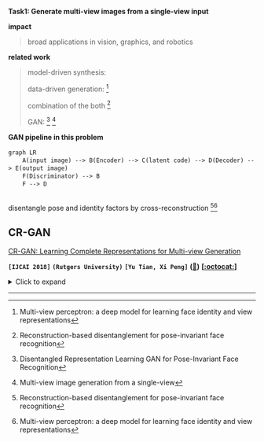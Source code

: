 **Task1: Generate multi-view images from a single-view input**



**impact**

> broad applications in vision, graphics, and robotics



**related work**

> model-driven synthesis: 
>
> data-driven generation: [^Zhu et al., 2014]
>
> combination of the both [^Peng et al., 2017]
>
> GAN: [^Tran et al., 2017] [^Zhao et al., 2017]



**GAN pipeline in this problem**

```mermaid
graph LR
    A(input image) --> B(Encoder) --> C(latent code) --> D(Decoder) --> E(output image)
    F(Discriminator) --> B
    F --> D
    
```





disentangle pose and identity factors by cross-reconstruction [^Peng et al., 2017][^Zhu et al., 2014]





[^Peng et al., 2017]:Reconstruction-based disentanglement for pose-invariant face recognition
[^Zhu et al., 2014]:Multi-view perceptron: a deep model for learning face identity and view representations
[^Tran et al., 2017]:Disentangled Representation Learning GAN for Pose-Invariant Face Recognition
[^Zhao et al., 2017]: Multi-view image generation from a single-view





## CR-GAN

[CR-GAN: Learning Complete Representations for Multi-view Generation]()

**`[IJCAI 2018]`**	**`(Rutgers University)`**	**`[Yu Tian, Xi Peng]`**	**([:memo:]())**	**[[:octocat:](https://github.com/bluer555/CR-GAN)]**

<details><summary>Click to expand</summary><p>


<div align=center><img width="800" src="https://raw.githubusercontent.com/yzy1996/Image-Hosting/master/20201209160238.png" /></div>

> **Keywords**

Two-pathway



> Novelty

maintain the completeness of the learned embedding space.



> **Pipeline**

The generator $G$ produces a synthesis image $G(\mathbb{z}, v)$ with a random noise $\mathbb{z}$ under a view label $v$.

The discriminator $D$ contains two parts $(D_s, D_v)$. $D_s$ estimates the image quality, i.e., how real the image is, $D_v$ predict the view of given image.



The encoder $E$ reconstructs a latent vector $\bar{\mathbb{z}}$ from an image, in other words, $E$ will be learned as an inverse of $G$ and the latent space could represent the total image space.

In this problem, the output of $E$ should preserve the same identity and we hope $E$ could disentangle the viewpoint from the identity.

To be specific, we first sample a pair of real images $(\mathbb{x}_{i}, \mathbb{x}_{j})$ which are the same identity but different views $v_i,v_j$. The goal is to reconstruct $\mathbb{x}_j$ from $\mathbb{x}_i$. To achieve this, $E$ takes $\mathbb{x}_i$ as an input and outputs an identity-preserved representation $\bar{\mathbb{z}}$ together with the view estimation $\bar{\mathbb{v}}$: $(\bar{\mathbb{z}}, \bar{\mathbb{v}}) = E(\mathbb{x}_i)$. $G$ takes $\bar{\mathbb{z}}$ and $v_j$ as input, then produce $\tilde{\mathbb{x}}_{j}$ which should be the reconstruction of $\mathbb{x}_{j}$. 



在第一轮训练中，训练 $G$ 和 $D$， $G$ 想尽可能生成与真图像的假图，$D$ 想尽可能分辨出真图和假图。 

$\{D_s(\mathbb{x}), D_s(G(\mathbb{z}, v))\}$ 和 $\{D_v(\mathbb{x}), v\}$ 差距要尽可能小

> 只能同时识别身份和角度，建立的是真图和假图之间的关系，还缺乏同一身份不同角度真图或者假图之间的关系

在第二轮训练中，训练 $E$ 和 $D$，希望弥补上面的缺陷，$E$ 想尽可能解码出身份信息和角度信息，所以只要解开了，$G$ 就能继续生成，但 $D$ 需要重新训练别让把相同身份不同位置的



|                                                              |                                         |      |
| :----------------------------------------------------------: | :-------------------------------------: | :--: |
|                        $\mathbb{x}_i$                        | real image $\mathbb{x}$ with view $v_i$ |      |
|                        $\mathbb{x}_j$                        | real image $\mathbb{x}$ with view $v_j$ |      |
| $(\bar{\mathbb{z}}, \bar{\mathbb{v}}) = (E_{\mathbb{z}}(\mathbb{x}_i), E_v(\mathbb{x}_i))$ |                                         |      |
| $\tilde{\mathbb{x}}_{j} = G(E_\mathbb{z}(\mathbb{x}_{i}),v_j)$ |               fake image                |      |

- 





</p></details>

---



